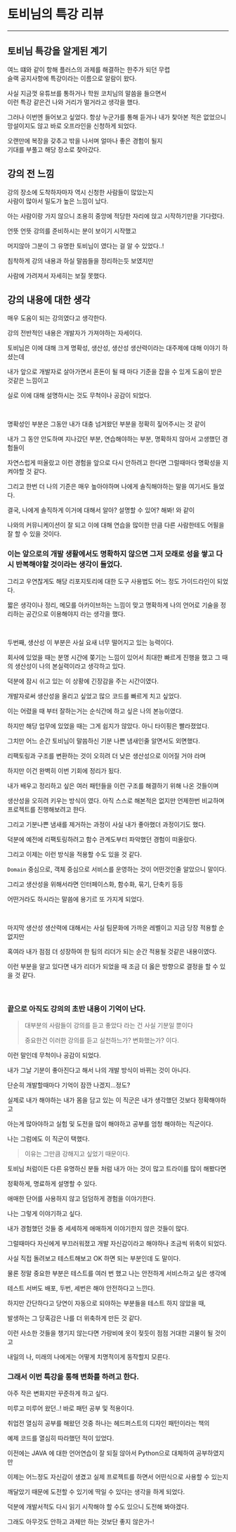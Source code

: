 # 토비님의 특강 리뷰
*** 

## 토비님 특강을 알게된 계기
여느 떄와 같이 항해 플러스의 과제를 해결하는 한주가 되던 무렵  
슬랙 공지사항에 특강이라는 이름으로 알람이 왔다.

사실 지금껏 유튜브를 통하거나 학원 코치님의 말씀을 들으면서   
이런 특강 같은건 나와 거리가 멀거라고 생각을 했다.

그러나 이번엔 들어보고 싶었다.
항상 누군가를 통해 듣거나 내가 찾아본 적은 없었으니  
망설이지도 않고 바로 오프라인을 신청하게 되었다.

오랜만에 복장을 갖추고 밖을 나서며 얼마나 좋은 경험이 될지  
기대를 부풀고 해당 장소로 찾아갔다.

## 강의 전 느낌 
강의 장소에 도착하자마자 역시 신청한 사람들이 많았는지  
사람이 많아서 밀도가 높은 느낌이 났다. 

아는 사람이랑 가지 않으니 조용히 중앙에 적당한 자리에 앉고 시작하기만을 기다렸다.

언뜻 언뜻 강의를 준비하시는 분이 보이기 시작했고   

머지않아 그분이 그 유명한 토비님이 였다는 걸 알 수 있었다..!

침착하게 강의 내용과 하실 말씀들을 정리하는듯 보였지만  

사람에 가려져서 자세히는 보질 못했다.


## 강의 내용에 대한 생각
매우 도움이 되는 강의였다고 생각한다. 

강의 전반적인 내용은 개발자가 가져야하는 자세이다.

토비님은 이에 대해 크게 명확성, 생산성, 생산성 생산력이라는 대주제에 대해 이야기 하셨는데 

내가 앞으로 개발자로 살아가면서 혼돈이 될 때 마다 기준을 잡을 수 있게 도움이 받은 것같은 느낌이고

실로 이에 대해 설명하시는 것도 무척이나 공감이 되었다.

<br>

명확성인 부분은 그동안 내가 대충 넘겨왔던 부분을 정확히 짚어주시는 것 같이 

내가 그 동안 안도하며 지나갔던 부분, 연습해야하는 부분, 명확하지 않아서 고생했던 경험들이 

자연스럽게 떠올랐고 이런 경험을 앞으로 다시 안하려고 한다면 그럴때마다 명확성을 지켜야할 것 같다.

그리고 한번 더 나의 기준은 매우 높아야하며 나에게 솔직해야하는 말을 여기서도 들었다. 

결국, 나에게 솔직하게 이거에 대해서 알아? 설명할 수 있어? 해봐! 와 같이   

나와의 커뮤니케이션이 잘 되고 이에 대해 연습을 많이한 만큼 다른 사람한테도 어필을 잘 할 수 있을 것이다. 

### 이는 앞으로의 개발 생활에서도 명확하지 않으면 그저 모래로 성을 쌓고 다시 반복해야할 것이라는 생각이 들었다.

그리고 우연찮게도 해당 리포지토리에 대한 도구 사용법도 어느 정도 가이드라인이 되었다. 

짧은 생각이나 정리, 메모를 아카이브하는 느낌이 맞고 명확하게 나의 언어로 기술을 정리하는 공간으로 이용해야지 라는 생각을 했다. 

<br>

두번째, 생산성 이 부분은 사실 요새 너무 떨어지고 있는 능력이다. 

회사에 있었을 때는 분명 시간에 쫒기는 느낌이 있어서 최대한 빠르게 진행을 했고 그 때의 생산성이 나의 본실력이라고 생각하고 있다. 

덕분에 잠시 쉬고 있는 이 상황에 긴장감을 주는 시간이였다. 

개발자로써 생산성을 올리고 싶었고 많으 코드를 빠르게 치고 싶었다.  

이는 어렸을 때 부터 잘하는거는 순식간에 하고 싶은 나의 본능이였다. 

하지만 해당 업무에 있었을 때는 그게 쉽지가 않았다. 아니 타이핑은 빨라졌었다. 

그치만 어느 순간 토비님이 말씀하신 기분 나쁜 냄새인줄 알면서도 외면했다. 

리팩토링과 구조를 변환하는 것이 오히려 더 낮은 생산성으로 이어질 거야 라며 

하지만 이건 완벽히 이번 기회에 정리가 됬다. 

내가 배우고 정리하고 싶은 여러 패턴들을 이런 구조를 해결하기 위해 나온 것들이며 

생산성을 오히려 키우는 방식이 였다. 아직 스스로 해본적은 없지만 언제한번 비교하며 프로젝트를 진행해보려고 한다.

그리고 기분나쁜 냄새를 제거하는 과정이 사실 내가 좋아했더 과정이기도 했다. 

덕분에 예전에 리팩토링하려고 함수 관계도부터 파악했던 경험이 떠올랐다.

그리고 이제는 이런 방식을 적용할 수도 있을 것 같다. 

`Domain` 중심으로, 객체 중심으로 서비스를 운영하는 것이 어떤것인줄 알았으니 말이다. 

그리고 생산성을 위해서라면 인터페이스화, 함수화, 묶기, 단축키  등등  

어떤거라도 하시라는 말씀에 용기르 또 가지게 되었다. 

<br>

마지막 생산성 생산력에 대해서는 사실 팀문화에 가까운 레벨이고 지금 당장 적용할 순 없지만

혹여라 내가 점점 더 성장하여 한 팀의 리더가 되는 순간 적용될 것같은 내용이였다. 

이런 부분을 알고 있다면 내가 리더가 되었을 때 조금 더 옳은 방향으로 결정을 할 수 있을 것 같다. 

<br>

### 끝으로 아직도 강의의 초반 내용이 기억이 난다. 

> 대부분의 사람들이 강의를 듣고 좋았다 라는 건 사실 기분일 뿐이다   
>  
> 중요한건 이러한 강의를 듣고 실천하느가? 변화했는가? 이다.

이런 말인데 무척이나 공감이 되었다.

내가 그날 기분이 좋아진다고 해서 나의 개발 방식이 바뀌는 것이 아니다. 

단순히 개발할때마다 기억이 잠깐 나겠지...정도?

실제로 내가 해야하는 내가 몸을 담고 있는 이 직군은 내가 생각했던 것보다 정확해야하고

아는게 많아야하고 실험 및 도전을 많이 해야하고 공부를 엄청 해야하는 직군이다. 

나는 그럼에도 이 직군이 택했다. 

> 이유는 그만큼 강해지고 싶었기 때문이다. 

토비님 처럼이든 다른 유명하신 분들 처럼 내가 아는 것이 많고 트라이를 많이 해봤다면

정확하게, 명료하게 설명할 수 있다. 

애매한 단어를 사용하지 않고 덤덤하게 경험을 이야기한다. 

나는 그렇게 이야기하고 싶다. 

내가 경험했던 것들 중 세세하게 애매하게 이야기한지 않은 것들이 많다. 

그럴때마다 자신에게 부끄러워졌고 개발 자신감이라고 해야하나 조금씩 위축이 되었다.

사실 직접 돌려보고 테스트해보고 OK 하면 되는 부분인데 도 말이다. 

물론 정말 중요한 부분은 테스트를 여러 번 했고 나는 안전하게 서비스하고 싶은 생각에 

테스트 서버도 배포, 두번, 세번은 해야 안전하다고 느낀다. 

하지만 간단하다고 당연이 자동으로 되야하는 부분들을 테스트 하지 않았을 때, 

발생하는 그 당혹감은 나를 더 위축하게 만든 것 같다.

이런 사소한 것들을 챙기지 않는다면 가랑비에 옷이 젖듯이 점점 거대한 괴물이 될 것이고 

내일의 나, 미래의 나에게는 어떻게 치명적이게 동작할지 모른다. 


###  그래서 이번 특강을 통해 변화를 하려고 한다. 

아주 작은 변화지만 꾸준하게 하고 싶다. 

미루고 미루어 왔던..! 바로 패턴 공부 및 적용이다.

취업전 열심히 공부를 해왔던 것중 하나는 헤드퍼스트의 디자인 패턴이라는 책의 

예제 코드를 열심히 따라했던 적이 있었다. 

이전에는 JAVA 에 대한 언어연습이 잘 되질 않아서 Python으로 대체하여 공부하였지만

이제는 어느정도 자신감이 생겼고 실제 프로젝트를 하면서 어떤식으로 사용할 수 있는지 

깨달았기 때문에 도전할 수 있기에 딱일 수 있다는 생각을 하게 되었다. 

덕분에 개발서적도 다시 읽기 시작해야 할 수도 있으니 도전해 봐야겠다.

그래도 아무것도 안하고 과제만 하는 것보단 좋지 않은가-!


